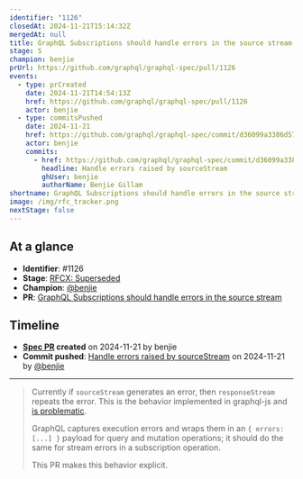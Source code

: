 ```yaml
---
identifier: "1126"
closedAt: 2024-11-21T15:14:32Z
mergedAt: null
title: GraphQL Subscriptions should handle errors in the source stream
stage: S
champion: benjie
prUrl: https://github.com/graphql/graphql-spec/pull/1126
events:
  - type: prCreated
    date: 2024-11-21T14:54:13Z
    href: https://github.com/graphql/graphql-spec/pull/1126
    actor: benjie
  - type: commitsPushed
    date: 2024-11-21
    href: https://github.com/graphql/graphql-spec/commit/d36099a3386d571e4f034ee3c0b658564f4a61e9
    actor: benjie
    commits:
      - href: https://github.com/graphql/graphql-spec/commit/d36099a3386d571e4f034ee3c0b658564f4a61e9
        headline: Handle errors raised by sourceStream
        ghUser: benjie
        authorName: Benjie Gillam
shortname: GraphQL Subscriptions should handle errors in the source stream
image: /img/rfc_tracker.png
nextStage: false
---
```


## At a glance

- **Identifier**: #1126
- **Stage**: [RFCX: Superseded](https://github.com/graphql/graphql-spec/blob/main/CONTRIBUTING.md#stage-x-rejected)
- **Champion**: [@benjie](https://github.com/benjie)
- **PR**: [GraphQL Subscriptions should handle errors in the source stream](https://github.com/graphql/graphql-spec/pull/1126)

<!-- BEGIN_CUSTOM_TEXT -->



<!-- END_CUSTOM_TEXT -->

## Timeline

- **[Spec PR](https://github.com/graphql/graphql-spec/pull/1126) created** on 2024-11-21 by benjie
- **Commit pushed**: [Handle errors raised by sourceStream](https://github.com/graphql/graphql-spec/commit/d36099a3386d571e4f034ee3c0b658564f4a61e9) on 2024-11-21 by [@benjie](https://github.com/benjie)

<!-- VERBATIM -->

---

> Currently if `sourceStream` generates an error, then `responseStream` repeats the error. This is the behavior implemented in graphql-js and [is problematic](https://github.com/graphql/graphql-js/issues/4001).
> 
> GraphQL captures execution errors and wraps them in an `{ errors: [...] }` payload for query and mutation operations; it should do the same for stream errors in a subscription operation.
> 
> This PR makes this behavior explicit.

